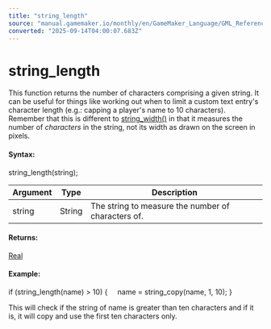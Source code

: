 ```yaml
---
title: "string_length"
source: "manual.gamemaker.io/monthly/en/GameMaker_Language/GML_Reference/Strings/string_length.htm"
converted: "2025-09-14T04:00:07.683Z"
---
```


# string\_length

This function returns the number of characters comprising a given string. It can be useful for things like working out when to limit a custom text entry's character length (e.g.: capping a player's name to 10 characters). Remember that this is different to [string\_width()](string_width.md) in that it measures the number of _characters_ in the string, not its width as drawn on the screen in pixels.

#### Syntax:

string\_length(string);

| Argument | Type | Description |
| --- | --- | --- |
| string | String | The string to measure the number of characters of. |

#### Returns:

[Real](../../GML_Overview/Data_Types.md)

#### Example:

if (string\_length(name) > 10)
{
    name = string\_copy(name, 1, 10);
}

This will check if the string of name is greater than ten characters and if it is, it will copy and use the first ten characters only.